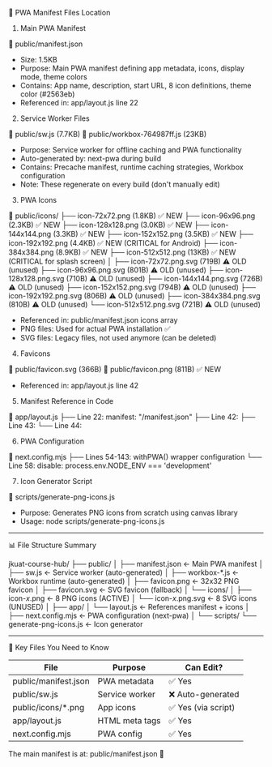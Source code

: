 📍 PWA Manifest Files Location

  1. Main PWA Manifest

  📄 public/manifest.json
  - Size: 1.5KB
  - Purpose: Main PWA manifest defining app metadata, icons, display mode, theme colors
  - Contains: App name, description, start URL, 8 icon definitions, theme color (#2563eb)
  - Referenced in: app/layout.js line 22

  2. Service Worker Files

  📄 public/sw.js (7.7KB)
  📄 public/workbox-764987ff.js (23KB)
  - Purpose: Service worker for offline caching and PWA functionality
  - Auto-generated by: next-pwa during build
  - Contains: Precache manifest, runtime caching strategies, Workbox configuration
  - Note: These regenerate on every build (don't manually edit)

  3. PWA Icons

  📁 public/icons/
    ├── icon-72x72.png (1.8KB) ✅ NEW
    ├── icon-96x96.png (2.3KB) ✅ NEW
    ├── icon-128x128.png (3.0KB) ✅ NEW
    ├── icon-144x144.png (3.3KB) ✅ NEW
    ├── icon-152x152.png (3.5KB) ✅ NEW
    ├── icon-192x192.png (4.4KB) ✅ NEW (CRITICAL for Android)
    ├── icon-384x384.png (8.9KB) ✅ NEW
    ├── icon-512x512.png (13KB) ✅ NEW (CRITICAL for splash screen)
    │
    ├── icon-72x72.png.svg (719B) ⚠️ OLD (unused)
    ├── icon-96x96.png.svg (801B) ⚠️ OLD (unused)
    ├── icon-128x128.png.svg (710B) ⚠️ OLD (unused)
    ├── icon-144x144.png.svg (726B) ⚠️ OLD (unused)
    ├── icon-152x152.png.svg (794B) ⚠️ OLD (unused)
    ├── icon-192x192.png.svg (806B) ⚠️ OLD (unused)
    ├── icon-384x384.png.svg (810B) ⚠️ OLD (unused)
    └── icon-512x512.png.svg (721B) ⚠️ OLD (unused)
  - Referenced in: public/manifest.json icons array
  - PNG files: Used for actual PWA installation ✅
  - SVG files: Legacy files, not used anymore (can be deleted)

  4. Favicons

  📄 public/favicon.svg (366B)
  📄 public/favicon.png (811B) ✅ NEW
  - Referenced in: app/layout.js line 42

  5. Manifest Reference in Code

  📄 app/layout.js
    ├── Line 22: manifest: "/manifest.json"
    ├── Line 42: <link rel="icon" href="/favicon.svg" />
    ├── Line 43: <link rel="apple-touch-icon" href="/icons/icon-192x192.png" />
    └── Line 44: <meta name="theme-color" content="#2563eb" />

  6. PWA Configuration

  📄 next.config.mjs
    ├── Lines 54-143: withPWA() wrapper configuration
    └── Line 58: disable: process.env.NODE_ENV === 'development'

  7. Icon Generator Script

  📄 scripts/generate-png-icons.js
  - Purpose: Generates PNG icons from scratch using canvas library
  - Usage: node scripts/generate-png-icons.js

  ---
  📊 File Structure Summary

  jkuat-course-hub/
  ├── public/
  │   ├── manifest.json          ← Main PWA manifest
  │   ├── sw.js                  ← Service worker (auto-generated)
  │   ├── workbox-*.js           ← Workbox runtime (auto-generated)
  │   ├── favicon.png            ← 32x32 PNG favicon
  │   ├── favicon.svg            ← SVG favicon (fallback)
  │   └── icons/
  │       ├── icon-*x*.png       ← 8 PNG icons (ACTIVE)
  │       └── icon-*x*.png.svg   ← 8 SVG icons (UNUSED)
  │
  ├── app/
  │   └── layout.js              ← References manifest + icons
  │
  ├── next.config.mjs            ← PWA configuration (next-pwa)
  │
  └── scripts/
      └── generate-png-icons.js  ← Icon generator

  ---
  🎯 Key Files You Need to Know

  | File                 | Purpose        | Can Edit?          |
  |----------------------|----------------|--------------------|
  | public/manifest.json | PWA metadata   | ✅ Yes              |
  | public/sw.js         | Service worker | ❌ Auto-generated   |
  | public/icons/*.png   | App icons      | ✅ Yes (via script) |
  | app/layout.js        | HTML meta tags | ✅ Yes              |
  | next.config.mjs      | PWA config     | ✅ Yes              |

  The main manifest is at: public/manifest.json 📍